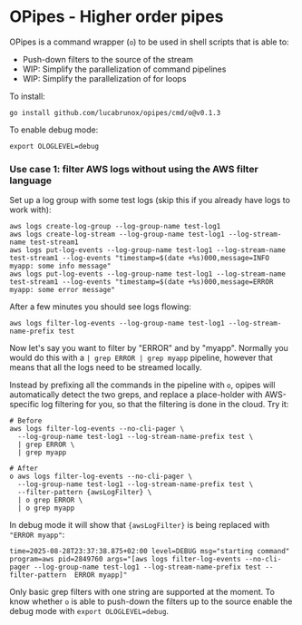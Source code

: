 # OPipes - Higher order pipes

OPipes is a command wrapper (`o`) to be used in shell scripts that is able to:
- Push-down filters to the source of the stream
- WIP: Simplify the parallelization of command pipelines 
- WIP: Simplify the parallelization of for loops

To install:

```shell
go install github.com/lucabrunox/opipes/cmd/o@v0.1.3
```

To enable debug mode:

```shell
export OLOGLEVEL=debug
```

### Use case 1: filter AWS logs without using the AWS filter language

Set up a log group with some test logs (skip this if you already have logs to work with):

```shell
aws logs create-log-group --log-group-name test-log1
aws logs create-log-stream --log-group-name test-log1 --log-stream-name test-stream1
aws logs put-log-events --log-group-name test-log1 --log-stream-name test-stream1 --log-events "timestamp=$(date +%s)000,message=INFO myapp: some info message"
aws logs put-log-events --log-group-name test-log1 --log-stream-name test-stream1 --log-events "timestamp=$(date +%s)000,message=ERROR myapp: some error message"
```

After a few minutes you should see logs flowing:

```shell
aws logs filter-log-events --log-group-name test-log1 --log-stream-name-prefix test
```

Now let's say you want to filter by "ERROR" and by "myapp". Normally you would do this with a `| grep ERROR | grep myapp` pipeline, however that means that all the logs need to be streamed locally.

Instead by prefixing all the commands in the pipeline with `o`, opipes will automatically detect the two greps, and replace a place-holder with AWS-specific log filtering for you, so that the filtering is done in the cloud. Try it:

```shell
# Before
aws logs filter-log-events --no-cli-pager \
  --log-group-name test-log1 --log-stream-name-prefix test \
  | grep ERROR \
  | grep myapp

# After
o aws logs filter-log-events --no-cli-pager \
  --log-group-name test-log1 --log-stream-name-prefix test \
  --filter-pattern {awsLogFilter} \
  | o grep ERROR \
  | o grep myapp
```

In debug mode it will show that `{awsLogFilter}` is being replaced with `"ERROR myapp"`:

```shell
time=2025-08-28T23:37:38.875+02:00 level=DEBUG msg="starting command" program=aws pid=2849760 args="[aws logs filter-log-events --no-cli-pager --log-group-name test-log1 --log-stream-name-prefix test --filter-pattern  ERROR myapp]"
```

Only basic grep filters with one string are supported at the moment. To know whether `o` is able to push-down the filters up to the source enable the debug mode with `export OLOGLEVEL=debug`.
